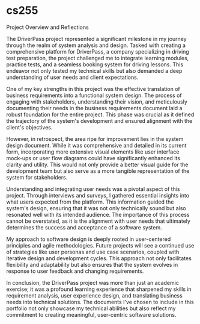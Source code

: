 # cs255


Project Overview and Reflections

The DriverPass project represented a significant milestone in my journey through the realm of system analysis and design. Tasked with creating a comprehensive platform for DriverPass, a company specializing in driving test preparation, the project challenged me to integrate learning modules, practice tests, and a seamless booking system for driving lessons. This endeavor not only tested my technical skills but also demanded a deep understanding of user needs and client expectations.

One of my key strengths in this project was the effective translation of business requirements into a functional system design. The process of engaging with stakeholders, understanding their vision, and meticulously documenting their needs in the business requirements document laid a robust foundation for the entire project. This phase was crucial as it defined the trajectory of the system's development and ensured alignment with the client's objectives.

However, in retrospect, the area ripe for improvement lies in the system design document. While it was comprehensive and detailed in its current form, incorporating more extensive visual elements like user interface mock-ups or user flow diagrams could have significantly enhanced its clarity and utility. This would not only provide a better visual guide for the development team but also serve as a more tangible representation of the system for stakeholders.

Understanding and integrating user needs was a pivotal aspect of this project. Through interviews and surveys, I gathered essential insights into what users expected from the platform. This information guided the system's design, ensuring that it was not only technically sound but also resonated well with its intended audience. The importance of this process cannot be overstated, as it is the alignment with user needs that ultimately determines the success and acceptance of a software system.

My approach to software design is deeply rooted in user-centered principles and agile methodologies. Future projects will see a continued use of strategies like user personas and use case scenarios, coupled with iterative design and development cycles. This approach not only facilitates flexibility and adaptability but also ensures that the system evolves in response to user feedback and changing requirements.

In conclusion, the DriverPass project was more than just an academic exercise; it was a profound learning experience that sharpened my skills in requirement analysis, user experience design, and translating business needs into technical solutions. The documents I've chosen to include in this portfolio not only showcase my technical abilities but also reflect my commitment to creating meaningful, user-centric software solutions.
